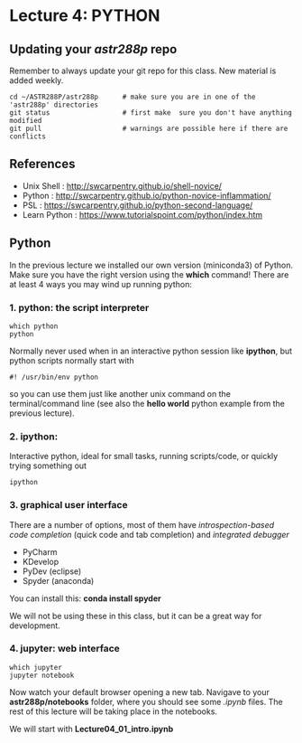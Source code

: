 # Lecture 4:  PYTHON

## Updating your *astr288p* repo

Remember to always update your git repo for this class. New material is added weekly.
```
cd ~/ASTR288P/astr288p      # make sure you are in one of the 'astr288p' directories
git status                  # first make  sure you don't have anything modified
git pull                    # warnings are possible here if there are conflicts
```

## References

* Unix Shell : http://swcarpentry.github.io/shell-novice/
* Python : http://swcarpentry.github.io/python-novice-inflammation/
* PSL :   https://swcarpentry.github.io/python-second-language/
* Learn Python : https://www.tutorialspoint.com/python/index.htm

## Python 

In the previous lecture we installed our own version (miniconda3) of Python. Make sure
you have the right version using the **which** command!   There are at least 4 ways you
may wind up running python:

### 1. python: the script interpreter

```
which python
python
```

Normally never used when in an interactive python session like **ipython**, but python scripts normally start with

```
#! /usr/bin/env python
```

so you can use them just like another unix command on the terminal/command line (see also the **hello world** python example from the previous lecture).

### 2. ipython: 

Interactive python, ideal for small tasks, running scripts/code, or quickly trying something out

```
ipython
```	

### 3. graphical user interface

There are a number of options, most of them have *introspection-based code completion* (quick code and tab completion) and *integrated debugger*

* PyCharm
* KDevelop
* PyDev (eclipse)
* Spyder (anaconda) 

You can install this:   **conda install spyder**

We will not be using these in this class, but it can be a great way for development.

### 4. jupyter: web interface

```
which jupyter 
jupyter notebook
```	

Now watch your default browser opening a new tab. Navigave to your **astr288p/notebooks** folder, where
you should see some *.ipynb* files.  The rest of this lecture will be taking place in the notebooks.

We will start with **Lecture04_01_intro.ipynb**

